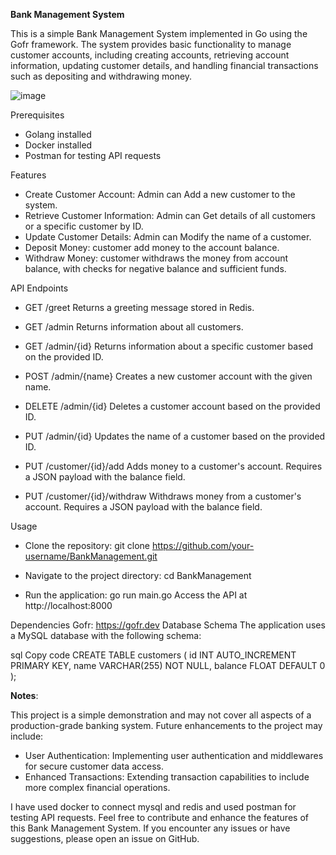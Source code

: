 **Bank Management System**

This is a simple Bank Management System implemented in Go using the Gofr framework. The system provides basic functionality to manage customer accounts, including creating accounts, retrieving account information, updating customer details, and handling financial transactions such as depositing and withdrawing money.

![image](https://github.com/axypx06/BankManagement-GO/assets/110666919/b01c06e2-0e02-4a56-b15e-b0d302fb323a)



Prerequisites
- Golang installed
- Docker installed
- Postman for testing API requests
  
Features
- Create Customer Account: Admin can Add a new customer to the system.
- Retrieve Customer Information: Admin can Get details of all customers or a specific customer by ID.
- Update Customer Details: Admin can Modify the name of a customer.
- Deposit Money: customer add money to the account balance.
- Withdraw Money: customer withdraws the money from account balance, with checks for negative balance and sufficient funds.

API Endpoints
- GET /greet
Returns a greeting message stored in Redis.

- GET /admin
Returns information about all customers.

- GET /admin/{id}
Returns information about a specific customer based on the provided ID.

- POST /admin/{name}
Creates a new customer account with the given name.

- DELETE /admin/{id}
Deletes a customer account based on the provided ID.

- PUT /admin/{id}
Updates the name of a customer based on the provided ID.

- PUT /customer/{id}/add
Adds money to a customer's account. Requires a JSON payload with the balance field.

- PUT /customer/{id}/withdraw
Withdraws money from a customer's account. Requires a JSON payload with the balance field.

Usage

- Clone the repository:
git clone https://github.com/your-username/BankManagement.git

- Navigate to the project directory:
cd BankManagement

- Run the application:
go run main.go
Access the API at http://localhost:8000

Dependencies
Gofr: https://gofr.dev
Database Schema
The application uses a MySQL database with the following schema:

sql
Copy code
CREATE TABLE customers (
    id INT AUTO_INCREMENT PRIMARY KEY,
    name VARCHAR(255) NOT NULL,
    balance FLOAT DEFAULT 0
);

**Notes**:  

This project is a simple demonstration and may not cover all aspects of a production-grade banking system.
Future enhancements to the project may include:
- User Authentication: Implementing user authentication and middlewares for secure customer data access.
- Enhanced Transactions: Extending transaction capabilities to include more complex financial operations.
  
I have used docker to connect mysql and redis and used postman for testing API requests.
Feel free to contribute and enhance the features of this Bank Management System. If you encounter any issues or have suggestions, please open an issue on GitHub.





